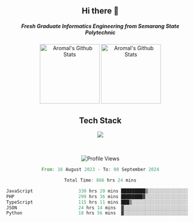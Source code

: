 <div align="center">
  <h2>Hi there 👋</h2>

  <h5>Fresh Graduate Informatics Engineering from Semarang State Polytechnic</h5>

  <img
    height="160"
    alt="Aromal's Github Stats"
    src="https://github-readme-stats.vercel.app/api?username=dafariski77&show_icons=true&theme=tokyonight&count_private=true"
  />
  <img
    alt="Aromal's Github Stats"
    height="160"
    src="https://github-readme-stats.vercel.app/api/top-langs/?username=dafariski77&layout=compact&theme=tokyonight"
  />

  <h2>Tech Stack</h2>
  <a href="https://skillicons.dev">
    <img src="https://skillicons.dev/icons?i=express,nextjs,laravel,mysql,mongodb,redis,prisma,docker,git,gcp,tailwind&perline=14" />
  </a>

  <br /><br />
  <img src="https://komarev.com/ghpvc/?username=dafariski77&abbreviated=true" alt="Profile Views">
    
  <!--START_SECTION:waka-->

```rust
From: 16 August 2023 - To: 08 September 2024

Total Time: 866 hrs 24 mins

JavaScript                 330 hrs 20 mins █████████▒░░░░░░░░░░░░░░░   37.58 %
PHP                        299 hrs 36 mins ████████▓░░░░░░░░░░░░░░░░   34.08 %
TypeScript                 115 hrs 11 mins ███▒░░░░░░░░░░░░░░░░░░░░░   13.10 %
JSON                       24 hrs 14 mins  ▓░░░░░░░░░░░░░░░░░░░░░░░░   02.76 %
Python                     18 hrs 56 mins  ▓░░░░░░░░░░░░░░░░░░░░░░░░   02.15 %
```

<!--END_SECTION:waka-->
</div>
